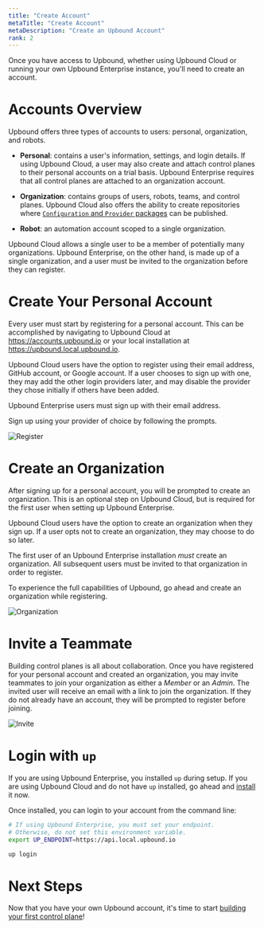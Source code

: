 ```yaml
---
title: "Create Account"
metaTitle: "Create Account"
metaDescription: "Create an Upbound Account"
rank: 2
---
```


Once you have access to Upbound, whether using Upbound Cloud or running your own
Upbound Enterprise instance, you'll need to create an account.

# Accounts Overview

Upbound offers three types of accounts to users: personal, organization, and
robots.

- **Personal**: contains a user's information, settings, and login details. If
  using Upbound Cloud, a user may also create and attach control planes to their
  personal accounts on a trial basis. Upbound Enterprise requires that all
  control planes are attached to an organization account.

- **Organization**: contains groups of users, robots, teams, and control planes.
  Upbound Cloud also offers the ability to create repositories where
  [`Configuration` and `Provider` packages] can be published.

- **Robot**: an automation account scoped to a single organization.

Upbound Cloud allows a single user to be a member of potentially many
organizations. Upbound Enterprise, on the other hand, is made up of a single
organization, and a user must be invited to the organization before they can
register.

# Create Your Personal Account

Every user must start by registering for a personal account. This can be
accomplished by navigating to Upbound Cloud at https://accounts.upbound.io or your
local installation at https://upbound.local.upbound.io.

Upbound Cloud users have the option to register using their email address,
GitHub account, or Google account. If a user chooses to sign up with one, they
may add the other login providers later, and may disable the provider they chose
initially if others have been added.

Upbound Enterprise users must sign up with their email address.

Sign up using your provider of choice by following the prompts.

![Register](../../../images/cloud-register.png)

# Create an Organization

After signing up for a personal account, you will be prompted to create an
organization. This is an optional step on Upbound Cloud, but is required for the
first user when setting up Upbound Enterprise.

Upbound Cloud users have the option to create an organization when they sign up.
If a user opts not to create an organization, they may choose to do so later.

The first user of an Upbound Enterprise installation _must_ create an
organization. All subsequent users must be invited to that organization in order
to register.

To experience the full capabilities of Upbound, go ahead and create an
organization while registering. 

![Organization](../../../images/enterprise-org.png)

# Invite a Teammate

Building control planes is all about collaboration. Once you have registered for
your personal account and created an organization, you may invite teammates to
join your organization as either a _Member_ or an _Admin_. The invited user will
receive an email with a link to join the organization. If they do not already
have an account, they will be prompted to register before joining.

![Invite](../../../images/org-invite.png)

# Login with `up`

If you are using Upbound Enterprise, you installed `up` during setup. If you are
using Upbound Cloud and do not have `up` installed, go ahead and [install] it
now.

Once installed, you can login to your account from the command line:

```bash
# If using Upbound Enterprise, you must set your endpoint.
# Otherwise, do not set this environment variable.
export UP_ENDPOINT=https://api.local.upbound.io

up login
```

# Next Steps

Now that you have your own Upbound account, it's time to start [building your
first control plane]!

<!-- Named Links -->
[`Configuration` and `Provider` packages]: ../../uxp/concepts
[install]: ../../cli
[building your first control plane]: ../build-control-plane
